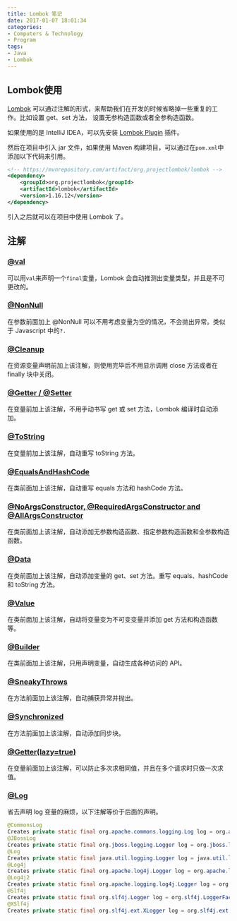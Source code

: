```yaml
---
title: Lombok 笔记
date: 2017-01-07 18:01:34
categories:
- Computers & Technology
- Program
tags:
- Java
- Lombok
---
```


## Lombok使用
[Lombok](https://projectlombok.org/index.html) 可以通过注解的形式，来帮助我们在开发的时候省略掉一些重复的工作。比如设置 get、set 方法，
设置无参构造函数或者全参构造函数。

如果使用的是 IntelliJ IDEA，可以先安装 [Lombok Plugin](https://plugins.jetbrains.com/idea/plugin/6317-lombok-plugin) 插件。

然后在项目中引入 jar 文件，如果使用 Maven 构建项目，可以通过在`pom.xml`中添加以下代码来引用。

<!--more-->

```XML
<!-- https://mvnrepository.com/artifact/org.projectlombok/lombok -->
<dependency>
    <groupId>org.projectlombok</groupId>
    <artifactId>lombok</artifactId>
    <version>1.16.12</version>
</dependency>
```

引入之后就可以在项目中使用 Lombok 了。

## 注解

### [@val](https://projectlombok.org/features/val.html)
可以用`val`来声明一个`final`变量，Lombok 会自动推测出变量类型，并且是不可更改的。

### [@NonNull](https://projectlombok.org/features/NonNull.html)
在参数前面加上 @NonNull 可以不用考虑变量为空的情况，不会抛出异常。类似于 Javascript 中的`?.`

### [@Cleanup](https://projectlombok.org/features/Cleanup.html)
在资源变量声明前加上该注解，则使用完毕后不用显示调用 close 方法或者在 finally 块中关闭。

### [@Getter / @Setter](https://projectlombok.org/features/GetterSetter.html)
在变量前加上该注解，不用手动书写 get 或 set 方法，Lombok 编译时自动添加。

### [@ToString](https://projectlombok.org/features/ToString.html)
在变量前加上该注解，自动重写 toString 方法。

### [@EqualsAndHashCode](https://projectlombok.org/features/EqualsAndHashCode.html)
在类前面加上该注解，自动重写 equals 方法和 hashCode 方法。

### [@NoArgsConstructor, @RequiredArgsConstructor and @AllArgsConstructor](https://projectlombok.org/features/Constructor.html)
在类前面加上该注解，自动添加无参数构造函数、指定参数构造函数和全参数构造函数。

### [@Data](https://projectlombok.org/features/Data.html)
在类前面加上该注解，自动添加变量的 get、set 方法。重写 equals、hashCode 和 toString 方法。

### [@Value](https://projectlombok.org/features/Value.html)
在类前面加上该注解，自动将变量变为不可变变量并添加 get 方法和构造函数等。

### [@Builder](https://projectlombok.org/features/Builder.html)
在类前面加上该注解，只用声明变量，自动生成各种访问的 API。

### [@SneakyThrows](https://projectlombok.org/features/SneakyThrows.html)
在方法前面加上该注解，自动捕获异常并抛出。

### [@Synchronized](https://projectlombok.org/features/Synchronized.html)
在方法前面加上该注解，自动添加同步块。

### [@Getter(lazy=true)](https://projectlombok.org/features/GetterLazy.html)
在变量前面加上该注解，可以防止多次求相同值，并且在多个请求时只做一次求值。

### [@Log](https://projectlombok.org/features/Log.html)
省去声明 log 变量的麻烦，以下注解等价于后面的声明。
```Java
@CommonsLog
Creates private static final org.apache.commons.logging.Log log = org.apache.commons.logging.LogFactory.getLog(LogExample.class);
@JBossLog
Creates private static final org.jboss.logging.Logger log = org.jboss.logging.Logger.getLogger(LogExample.class);
@Log
Creates private static final java.util.logging.Logger log = java.util.logging.Logger.getLogger(LogExample.class.getName());
@Log4j
Creates private static final org.apache.log4j.Logger log = org.apache.log4j.Logger.getLogger(LogExample.class);
@Log4j2
Creates private static final org.apache.logging.log4j.Logger log = org.apache.logging.log4j.LogManager.getLogger(LogExample.class);
@Slf4j
Creates private static final org.slf4j.Logger log = org.slf4j.LoggerFactory.getLogger(LogExample.class);
@XSlf4j
Creates private static final org.slf4j.ext.XLogger log = org.slf4j.ext.XLoggerFactory.getXLogger(LogExample.class);
```
